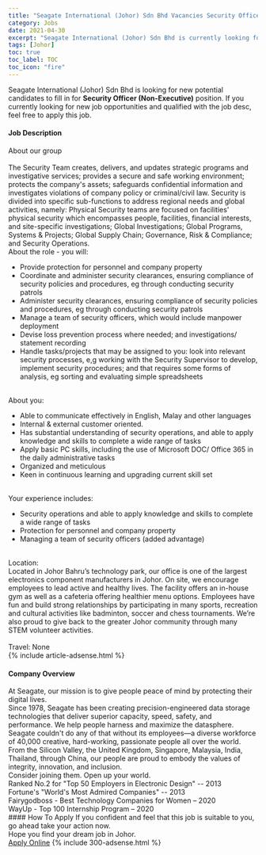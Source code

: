 ```yaml
---
title: "Seagate International (Johor) Sdn Bhd Vacancies Security Officer (Non-Executive)" 
category: Jobs 
date: 2021-04-30 
excerpt: "Seagate International (Johor) Sdn Bhd is currently looking for suitable person to fill in the Security Officer (Non-Executive) which based in Johor" 
tags: [Johor] 
toc: true 
toc_label: TOC 
toc_icon: "fire" 
--- 
```


<p>Seagate International (Johor) Sdn Bhd is looking for new potential candidates to fill in for <b>Security Officer (Non-Executive)</b> position. If you currently looking for new job opportunities and qualified with the job desc, feel free to apply this job.
</p><div><div><h4>Job Description</h4></div><div><div><span><div><div><div>About our group</div><div><br>The Security Team creates, delivers, and updates strategic programs and investigative services; provides a secure and safe working environment; protects the company's assets; safeguards confidential information and investigates violations of company policy or criminal/civil law. Security is divided into specific sub-functions to address regional needs and global activities, namely: Physical Security teams are focused on facilities' physical security which encompasses people, facilities, financial interests, and site-specific investigations; Global Investigations; Global Programs, Systems &amp; Projects; Global Supply Chain; Governance, Risk &amp; Compliance; and Security Operations.</div><div>About the role - you will:</div><ul><li>Provide protection for personnel and company property</li><li>Coordinate and administer security clearances, ensuring compliance of security policies and procedures, eg through conducting security patrols</li><li>Administer security clearances, ensuring compliance of security policies and procedures, eg through conducting security patrols</li><li>Manage a team of security officers, which would include manpower deployment</li><li>Devise loss prevention process where needed; and investigations/ statement recording</li><li>Handle tasks/projects that may be assigned to you: look into relevant security processes, e,g working with the Security Supervisor to develop, implement security procedures; and that requires some forms of analysis, eg sorting and evaluating simple spreadsheets</li></ul><div><br>About you:</div><ul><li>Able to communicate effectively in English, Malay and other languages</li><li>Internal &amp; external customer oriented.</li><li>Has substantial understanding of security operations, and able to apply knowledge and skills to complete a wide range of tasks</li><li>Apply basic PC skills, including the use of Microsoft DOC/ Office 365 in the daily administrative tasks</li><li>Organized and meticulous</li><li>Keen in continuous learning and upgrading current skill set</li></ul><div><br>Your experience includes:</div><ul><li>Security operations and able to apply knowledge and skills to complete a wide range of tasks</li><li>Protection for personnel and company property</li><li>Managing a team of security officers (added advantage)</li></ul><div><br>Location:<br>Located in Johor Bahru&#8217;s technology park, our office is one of the largest electronics component manufacturers in Johor. On site, we encourage employees to lead active and healthy lives. The facility offers an in-house gym as well as a cafeteria offering healthier menu options. Employees have fun and build strong relationships by participating in many sports, recreation and cultural activities like badminton, soccer and chess tournaments. We&#8217;re also proud to give back to the greater Johor community through many STEM volunteer activities.</div><br>Travel: None</div></div></span></div></div></div> 
{% include article-adsense.html %} 
<div><div><h4>Company Overview</h4></div><div><div><span><div><div>
	At Seagate, our mission is to give people peace of mind by protecting their digital lives.<br>
	Since 1978, Seagate has been creating precision-engineered data storage technologies that deliver superior capacity, speed, safety, and performance. We help people harness and maximize the datasphere.<br>
	Seagate couldn't do any of that without its employees&#8212;a diverse workforce of 40,000 creative, hard-working, passionate people all over the world. From the Silicon Valley, the United Kingdom, Singapore, Malaysia, India, Thailand, through China, our people are proud to embody the values of integrity, innovation, and inclusion.
	<div>
		Consider joining them. Open up your world.</div>
<div>
		Ranked No.2 for "Top 50 Employers in Electronic Design" -- 2013<br>
		Fortune's "World's Most Admired Companies" -- 2013</div>
	Fairygodboss - Best Technology Companies for Women &#8211; 2020<br>
	WayUp - Top 100 Internship Program &#8211; 2020</div></div></span></div></div></div> 
#### How To Apply 
If you confident and feel that this job is suitable to you, go ahead take your action now. <br/> 
Hope you find your dream job in Johor. <br/> 
<a href="https://www.jobstreet.com.my/en/job/security-officer-non-executive-4552350?jobId=jobstreet-my-job-4552350&" class="btn btn--info" target="_blank" rel="nofollow noopenner">Apply Online</a> 
{% include 300-adsense.html %} 